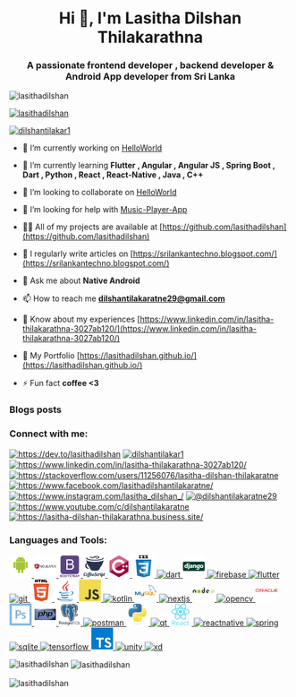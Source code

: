 <h1 align="center">Hi 👋, I'm Lasitha Dilshan Thilakarathna</h1>
<h3 align="center">A passionate frontend developer , backend developer & Android App developer from Sri Lanka</h3>

<p align="left"> <img src="https://komarev.com/ghpvc/?username=lasithadilshan&label=Profile%20views&color=0e75b6&style=flat" alt="lasithadilshan" /> </p>

<p align="left"> <a href="https://github.com/ryo-ma/github-profile-trophy"><img src="https://github-profile-trophy.vercel.app/?username=lasithadilshan" alt="lasithadilshan" /></a> </p>

<p align="left"> <a href="https://twitter.com/dilshantilakar1" target="blank"><img src="https://i.pinimg.com/474x/ee/4b/ec/ee4bec98e284c251b885707a470ad3b8.jpg" alt="dilshantilakar1" height="30" width="30"/></a> </p>

- 🔭 I’m currently working on [HelloWorld](https://github.com/lasithadilshan/HelloWorld)

- 🌱 I’m currently learning **Flutter , Angular , Angular JS , Spring Boot , Dart , Python , React , React-Native , Java , C++**

- 👯 I’m looking to collaborate on [HelloWorld](https://github.com/lasithadilshan/HelloWorld)

- 🤝 I’m looking for help with [Music-Player-App](https://github.com/lasithadilshan/Music-Player-App)

- 👨‍💻 All of my projects are available at [https://github.com/lasithadilshan](https://github.com/lasithadilshan)

- 📝 I regularly write articles on [https://srilankantechno.blogspot.com/](https://srilankantechno.blogspot.com/)

- 💬 Ask me about **Native Android**

- 📫 How to reach me **dilshantilakaratne29@gmail.com**

- 📄 Know about my experiences [https://www.linkedin.com/in/lasitha-thilakarathna-3027ab120/](https://www.linkedin.com/in/lasitha-thilakarathna-3027ab120/)

- 📄 My Portfolio [https://lasithadilshan.github.io/](https://lasithadilshan.github.io/)

- ⚡ Fun fact **coffee <3**

### Blogs posts
<!-- BLOG-POST-LIST:START -->
<!-- BLOG-POST-LIST:END -->

<h3 align="left">Connect with me:</h3>
<p align="left">
<a href="https://dev.to/lasithadilshan" target="blank"><img align="center" src="https://cdn.jsdelivr.net/npm/simple-icons@3.0.1/icons/dev-dot-to.svg" alt="https://dev.to/lasithadilshan" height="30" width="40" /></a>
<a href="https://twitter.com/dilshantilakar1" target="blank"><img align="center" src="https://i.pinimg.com/474x/ee/4b/ec/ee4bec98e284c251b885707a470ad3b8.jpg" alt="dilshantilakar1" height="30" width="30" /></a>
<a href="https://www.linkedin.com/in/lasitha-thilakarathna-3027ab120/" target="blank"><img align="center" src="https://upload.wikimedia.org/wikipedia/commons/thumb/c/c9/Linkedin.svg/1200px-Linkedin.svg.png" alt="https://www.linkedin.com/in/lasitha-thilakarathna-3027ab120/" height="30" width="30" /></a>
<a href="https://stackoverflow.com/users/https://stackoverflow.com/users/11256076/lasitha-dilshan-thilakaratne" target="blank"><img align="center" src="https://cdn.iconscout.com/icon/free/png-256/stackoverflow-2752065-2284882.png" alt="https://stackoverflow.com/users/11256076/lasitha-dilshan-thilakaratne" height="30" width="30" /></a>
<a href="https://www.facebook.com/lasithadilshantilakaratne/" target="blank"><img align="center" src="https://cdn.worldvectorlogo.com/logos/facebook-3-2.svg" alt="https://www.facebook.com/lasithadilshantilakaratne/" height="30" width="40" /></a>
<a href="https://www.instagram.com/lasitha_dilshan_/" target="blank"><img align="center" src="https://www.svgrepo.com/show/303154/instagram-2016-logo.svg" alt="https://www.instagram.com/lasitha_dilshan_/" height="30" width="40" /></a>
<a href="https://medium.com/@dilshantilakaratne29" target="blank"><img align="center" src="https://seeklogo.com/images/M/medium-logo-93CDCF6451-seeklogo.com.png" alt="@dilshantilakaratne29" height="30" width="40" /></a>
<a href="https://www.youtube.com/c/dilshantilakaratne" target="blank"><img align="center" src="https://upload.wikimedia.org/wikipedia/commons/thumb/0/09/YouTube_full-color_icon_%282017%29.svg/1280px-YouTube_full-color_icon_%282017%29.svg.png" alt="https://www.youtube.com/c/dilshantilakaratne" height="30" width="40" /></a>
<a href="https://lasitha-dilshan-thilakarathna.business.site/" target="blank"><img align="center" src="https://cdn.iconscout.com/icon/free/png-512/google-my-business-2038780-1721671.png" alt="https://lasitha-dilshan-thilakarathna.business.site/" height="30" width="30" /></a>
</p>

<h3 align="left">Languages and Tools:</h3>
<p align="left"> <a href="https://developer.android.com" target="_blank"> <img src="https://raw.githubusercontent.com/devicons/devicon/master/icons/android/android-original-wordmark.svg" alt="android" width="40" height="40"/> </a> <a href="https://angular.io" target="_blank"> <img src="https://raw.githubusercontent.com/devicons/devicon/master/icons/angularjs/angularjs-original-wordmark.svg" alt="angularjs" width="40" height="40"/> </a> <a href="https://getbootstrap.com" target="_blank"> <img src="https://raw.githubusercontent.com/devicons/devicon/master/icons/bootstrap/bootstrap-plain-wordmark.svg" alt="bootstrap" width="40" height="40"/> </a> <a href="https://offeescript.org" target="_blank"> <img src="https://raw.githubusercontent.com/devicons/devicon/master/icons/coffeescript/coffeescript-original-wordmark.svg" alt="coffeescript" width="40" height="40"/> </a> <a href="https://www.w3schools.com/cpp/" target="_blank"> <img src="https://raw.githubusercontent.com/devicons/devicon/master/icons/cplusplus/cplusplus-original.svg" alt="cplusplus" width="40" height="40"/> </a> <a href="https://www.w3schools.com/css/" target="_blank"> <img src="https://raw.githubusercontent.com/devicons/devicon/master/icons/css3/css3-original-wordmark.svg" alt="css3" width="40" height="40"/> </a> <a href="https://dart.dev" target="_blank"> <img src="https://www.vectorlogo.zone/logos/dartlang/dartlang-icon.svg" alt="dart" width="40" height="40"/> </a> <a href="https://www.djangoproject.com/" target="_blank"> <img src="https://raw.githubusercontent.com/devicons/devicon/master/icons/django/django-original.svg" alt="django" width="40" height="40"/> </a> <a href="https://firebase.google.com/" target="_blank"> <img src="https://www.vectorlogo.zone/logos/firebase/firebase-icon.svg" alt="firebase" width="40" height="40"/> </a> <a href="https://flutter.dev" target="_blank"> <img src="https://www.vectorlogo.zone/logos/flutterio/flutterio-icon.svg" alt="flutter" width="40" height="40"/> </a> <a href="https://git-scm.com/" target="_blank"> <img src="https://www.vectorlogo.zone/logos/git-scm/git-scm-icon.svg" alt="git" width="40" height="40"/> </a> <a href="https://www.w3.org/html/" target="_blank"> <img src="https://raw.githubusercontent.com/devicons/devicon/master/icons/html5/html5-original-wordmark.svg" alt="html5" width="40" height="40"/> </a> <a href="https://www.java.com" target="_blank"> <img src="https://raw.githubusercontent.com/devicons/devicon/master/icons/java/java-original.svg" alt="java" width="40" height="40"/> </a> <a href="https://developer.mozilla.org/en-US/docs/Web/JavaScript" target="_blank"> <img src="https://raw.githubusercontent.com/devicons/devicon/master/icons/javascript/javascript-original.svg" alt="javascript" width="40" height="40"/> </a> <a href="https://kotlinlang.org" target="_blank"> <img src="https://www.vectorlogo.zone/logos/kotlinlang/kotlinlang-icon.svg" alt="kotlin" width="40" height="40"/> </a> <a href="https://www.mysql.com/" target="_blank"> <img src="https://raw.githubusercontent.com/devicons/devicon/master/icons/mysql/mysql-original-wordmark.svg" alt="mysql" width="40" height="40"/> </a> <a href="https://nextjs.org/" target="_blank"> <img src="https://cdn.worldvectorlogo.com/logos/nextjs-3.svg" alt="nextjs" width="40" height="40"/> </a> <a href="https://nodejs.org" target="_blank"> <img src="https://raw.githubusercontent.com/devicons/devicon/master/icons/nodejs/nodejs-original-wordmark.svg" alt="nodejs" width="40" height="40"/> </a> <a href="https://opencv.org/" target="_blank"> <img src="https://www.vectorlogo.zone/logos/opencv/opencv-icon.svg" alt="opencv" width="40" height="40"/> </a> <a href="https://www.oracle.com/" target="_blank"> <img src="https://raw.githubusercontent.com/devicons/devicon/master/icons/oracle/oracle-original.svg" alt="oracle" width="40" height="40"/> </a> <a href="https://www.photoshop.com/en" target="_blank"> <img src="https://raw.githubusercontent.com/devicons/devicon/master/icons/photoshop/photoshop-line.svg" alt="photoshop" width="40" height="40"/> </a> <a href="https://www.php.net" target="_blank"> <img src="https://raw.githubusercontent.com/devicons/devicon/master/icons/php/php-original.svg" alt="php" width="40" height="40"/> </a> <a href="https://www.postgresql.org" target="_blank"> <img src="https://raw.githubusercontent.com/devicons/devicon/master/icons/postgresql/postgresql-original-wordmark.svg" alt="postgresql" width="40" height="40"/> </a> <a href="https://postman.com" target="_blank"> <img src="https://www.vectorlogo.zone/logos/getpostman/getpostman-icon.svg" alt="postman" width="40" height="40"/> </a> <a href="https://www.python.org" target="_blank"> <img src="https://raw.githubusercontent.com/devicons/devicon/master/icons/python/python-original.svg" alt="python" width="40" height="40"/> </a> <a href="https://www.qt.io/" target="_blank"> <img src="https://upload.wikimedia.org/wikipedia/commons/0/0b/Qt_logo_2016.svg" alt="qt" width="40" height="40"/> </a> <a href="https://reactjs.org/" target="_blank"> <img src="https://raw.githubusercontent.com/devicons/devicon/master/icons/react/react-original-wordmark.svg" alt="react" width="40" height="40"/> </a> <a href="https://reactnative.dev/" target="_blank"> <img src="https://reactnative.dev/img/header_logo.svg" alt="reactnative" width="40" height="40"/> </a> <a href="https://spring.io/" target="_blank"> <img src="https://www.vectorlogo.zone/logos/springio/springio-icon.svg" alt="spring" width="40" height="40"/> </a> <a href="https://www.sqlite.org/" target="_blank"> <img src="https://www.vectorlogo.zone/logos/sqlite/sqlite-icon.svg" alt="sqlite" width="40" height="40"/> </a> <a href="https://www.tensorflow.org" target="_blank"> <img src="https://www.vectorlogo.zone/logos/tensorflow/tensorflow-icon.svg" alt="tensorflow" width="40" height="40"/> </a> <a href="https://www.typescriptlang.org/" target="_blank"> <img src="https://raw.githubusercontent.com/devicons/devicon/master/icons/typescript/typescript-original.svg" alt="typescript" width="40" height="40"/> </a> <a href="https://unity.com/" target="_blank"> <img src="https://www.vectorlogo.zone/logos/unity3d/unity3d-icon.svg" alt="unity" width="40" height="40"/> </a> <a href="https://www.adobe.com/products/xd.html" target="_blank"> <img src="https://cdn.worldvectorlogo.com/logos/adobe-xd.svg" alt="xd" width="40" height="40"/> </a> </p>

<p><img align="left" src="https://github-readme-stats.vercel.app/api/top-langs?username=lasithadilshan&show_icons=true&locale=en&layout=compact" alt="lasithadilshan" /></p>

<p>&nbsp;<img align="center" src="https://github-readme-stats.vercel.app/api?username=lasithadilshan&show_icons=true&locale=en" alt="lasithadilshan" /></p>

<p><img align="center" src="https://github-readme-streak-stats.herokuapp.com/?user=lasithadilshan&" alt="lasithadilshan" /></p>




